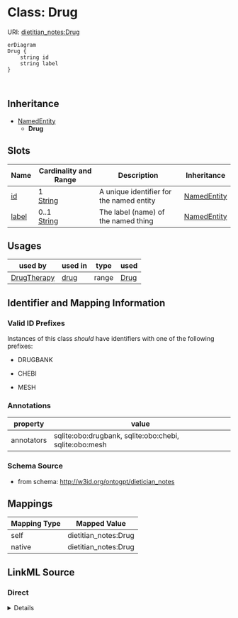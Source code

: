 

# Class: Drug



URI: [dietitian_notes:Drug](dietitian_notes:Drug)



```mermaid
erDiagram
Drug {
    string id  
    string label  
}



```




## Inheritance
* [NamedEntity](NamedEntity.md)
    * **Drug**



## Slots

| Name | Cardinality and Range | Description | Inheritance |
| ---  | --- | --- | --- |
| [id](id.md) | 1 <br/> [String](String.md) | A unique identifier for the named entity | [NamedEntity](NamedEntity.md) |
| [label](label.md) | 0..1 <br/> [String](String.md) | The label (name) of the named thing | [NamedEntity](NamedEntity.md) |





## Usages

| used by | used in | type | used |
| ---  | --- | --- | --- |
| [DrugTherapy](DrugTherapy.md) | [drug](drug.md) | range | [Drug](Drug.md) |






## Identifier and Mapping Information


### Valid ID Prefixes

Instances of this class *should* have identifiers with one of the following prefixes:

* DRUGBANK

* CHEBI

* MESH






### Annotations

| property | value |
| --- | --- |
| annotators | sqlite:obo:drugbank, sqlite:obo:chebi, sqlite:obo:mesh || prompt.examples | acetaminophen, ibuprofen, furosemide, insulin, heparin, warfarin |



### Schema Source


* from schema: http://w3id.org/ontogpt/dietician_notes




## Mappings

| Mapping Type | Mapped Value |
| ---  | ---  |
| self | dietitian_notes:Drug |
| native | dietitian_notes:Drug |







## LinkML Source

<!-- TODO: investigate https://stackoverflow.com/questions/37606292/how-to-create-tabbed-code-blocks-in-mkdocs-or-sphinx -->

### Direct

<details>
```yaml
name: Drug
id_prefixes:
- DRUGBANK
- CHEBI
- MESH
annotations:
  annotators:
    tag: annotators
    value: sqlite:obo:drugbank, sqlite:obo:chebi, sqlite:obo:mesh
  prompt.examples:
    tag: prompt.examples
    value: acetaminophen, ibuprofen, furosemide, insulin, heparin, warfarin
from_schema: http://w3id.org/ontogpt/dietician_notes
is_a: NamedEntity

```
</details>

### Induced

<details>
```yaml
name: Drug
id_prefixes:
- DRUGBANK
- CHEBI
- MESH
annotations:
  annotators:
    tag: annotators
    value: sqlite:obo:drugbank, sqlite:obo:chebi, sqlite:obo:mesh
  prompt.examples:
    tag: prompt.examples
    value: acetaminophen, ibuprofen, furosemide, insulin, heparin, warfarin
from_schema: http://w3id.org/ontogpt/dietician_notes
is_a: NamedEntity
attributes:
  id:
    name: id
    annotations:
      prompt.skip:
        tag: prompt.skip
        value: 'true'
    description: A unique identifier for the named entity
    comments:
    - this is populated during the grounding and normalization step
    from_schema: http://w3id.org/ontogpt/dietician_notes
    rank: 1000
    identifier: true
    alias: id
    owner: Drug
    domain_of:
    - NamedEntity
    - Publication
    range: string
    required: true
  label:
    name: label
    annotations:
      owl:
        tag: owl
        value: AnnotationProperty, AnnotationAssertion
    description: The label (name) of the named thing
    from_schema: http://w3id.org/ontogpt/dietician_notes
    aliases:
    - name
    rank: 1000
    slot_uri: rdfs:label
    alias: label
    owner: Drug
    domain_of:
    - NamedEntity
    range: string

```
</details>